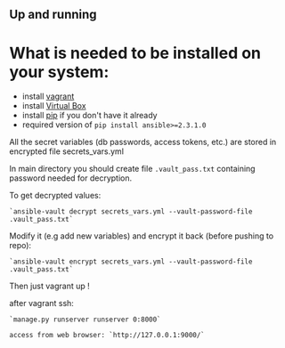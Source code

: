 Up and running
---------------

What is needed to be installed on your system:
==============================================

* install [vagrant](https://www.vagrantup.com/downloads.html)
* install [Virtual Box](https://www.virtualbox.org/wiki/Downloads)
* install [pip](https://pip.pypa.io/en/stable/installing/) if you don't have it already
* required version of `pip install ansible>=2.3.1.0`


All the secret variables (db passwords, access tokens, etc.) are stored in encrypted file secrets_vars.yml


In main directory you should create file `.vault_pass.txt` containing password needed for decryption.

To get decrypted values:

    `ansible-vault decrypt secrets_vars.yml --vault-password-file .vault_pass.txt`

Modify it (e.g add new variables) and encrypt it back (before pushing to repo):

    `ansible-vault encrypt secrets_vars.yml --vault-password-file .vault_pass.txt`

Then just vagrant up !

after vagrant ssh:

    `manage.py runserver runserver 0:8000`

    access from web browser: `http://127.0.0.1:9000/`
